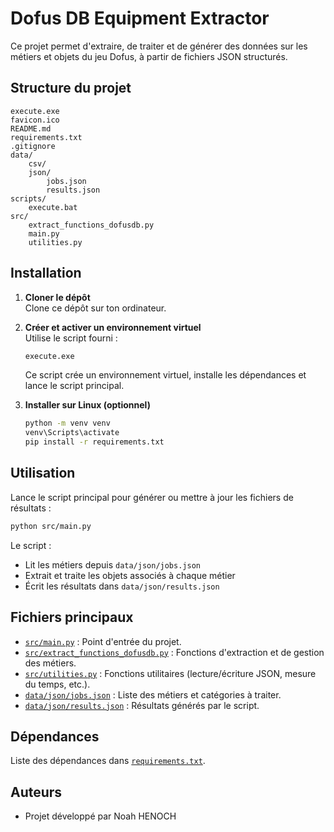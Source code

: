 # Dofus DB Equipment Extractor

Ce projet permet d'extraire, de traiter et de générer des données sur les métiers et objets du jeu Dofus, à partir de fichiers JSON structurés.

## Structure du projet

```
execute.exe
favicon.ico
README.md
requirements.txt
.gitignore
data/
    csv/
    json/
        jobs.json
        results.json
scripts/
    execute.bat
src/
    extract_functions_dofusdb.py
    main.py
    utilities.py
```

## Installation

1. **Cloner le dépôt**  
   Clone ce dépôt sur ton ordinateur.

2. **Créer et activer un environnement virtuel**  
   Utilise le script fourni :
   ```bat
   execute.exe
   ```
   Ce script crée un environnement virtuel, installe les dépendances et lance le script principal.

3. **Installer sur Linux (optionnel)**
   ```sh
   python -m venv venv
   venv\Scripts\activate
   pip install -r requirements.txt
   ```

## Utilisation

Lance le script principal pour générer ou mettre à jour les fichiers de résultats :
```sh
python src/main.py
```
Le script :
- Lit les métiers depuis `data/json/jobs.json`
- Extrait et traite les objets associés à chaque métier
- Écrit les résultats dans `data/json/results.json`

## Fichiers principaux

- [`src/main.py`](src/main.py) : Point d'entrée du projet.
- [`src/extract_functions_dofusdb.py`](src/extract_functions_dofusdb.py) : Fonctions d'extraction et de gestion des métiers.
- [`src/utilities.py`](src/utilities.py) : Fonctions utilitaires (lecture/écriture JSON, mesure du temps, etc.).
- [`data/json/jobs.json`](data/json/jobs.json) : Liste des métiers et catégories à traiter.
- [`data/json/results.json`](data/json/results.json) : Résultats générés par le script.

## Dépendances

Liste des dépendances dans [`requirements.txt`](requirements.txt).

## Auteurs

- Projet développé par Noah HENOCH

